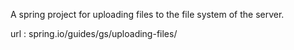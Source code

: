 A spring project for uploading files to the file system of the server.

url : spring.io/guides/gs/uploading-files/
